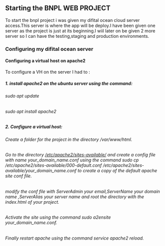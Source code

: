## Starting the BNPL WEB PROJECT

To start the bnpl project i was given my difital ocean cloud server access.This server is where the app will be deploy.I have been given one server as the project is just at its beginning.I wiil later on be given 2 more server so I can have the testing,staging and production environments.

### Configuring my difital ocean server

#### Configuring a virtual host on apache2

To configure a VH on the server I had to : 

##### 1. install apache2 on the ubuntu server using the command:

###### sudo apt update
###### sudo apt install apache2

##### 2. Configure a virtual host:

###### Create a folder for the project in the directory /var/www/html.
###### Go to the directory <u>/etc/apache2/sites-available/</u> and create a config file with name your_domain_name.conf using the command sudo cp /etc/apache2/sites-available/000-default.conf /etc/apache2/sites-available/your_domain_name.conf to create a copy of the default apache site conf file.
###### modify the conf file with ServerAdmin your email,ServerName your domain name ,ServerAlias your server name and root the directory with the index.html of your project.
###### Activate the site using the command sudo a2ensite your_domain_name.conf.
###### Finally restart apache using the command service apache2 reload.
